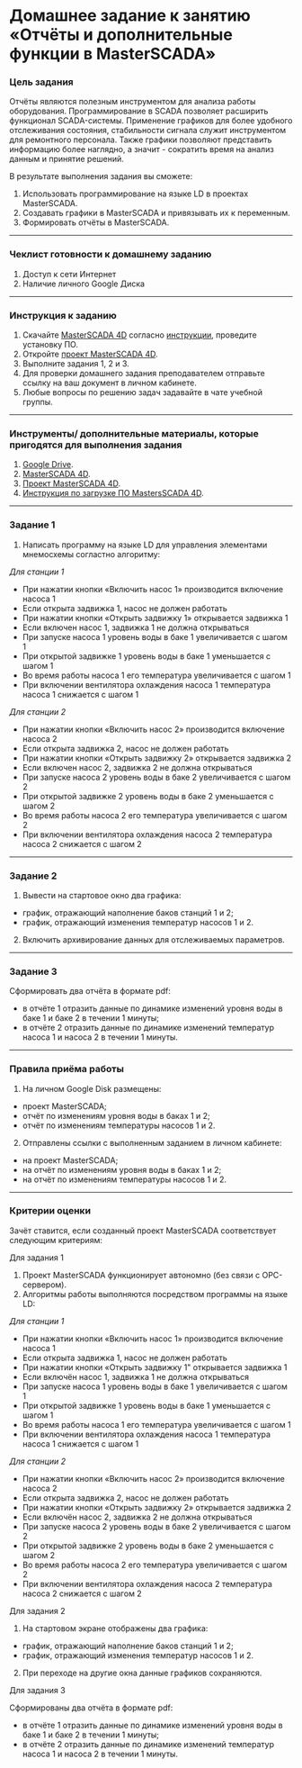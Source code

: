 # Домашнее задание к занятию «Отчёты и дополнительные функции в MasterSCADA»

### Цель задания

Отчёты являются полезным инструментом для анализа работы оборудования. Программирование в SCADA позволяет расширить функционал SCADA-системы. Применение графиков для более удобного отслеживания состояния, стабильности сигнала служит инструментом для ремонтного персонала. Также графики позволяют представить информацию более наглядно, а значит - сократить время на анализ данным и принятие решений.

В результате выполнения задания вы сможете:

1. Использовать программирование на языке LD в проектах MasterSCADA.
2. Создавать графики в MasterSCADA и привязывать их к переменным.
3. Формировать отчёты в MasterSCADA.

------

### Чеклист готовности к домашнему заданию

1. Доступ к сети Интернет
2. Наличие личного Google Диска

------

### Инструкция к заданию

1. Скачайте [MasterSCADA 4D](https://masterscada.ru/download4) согласно [инструкции](https://docs.google.com/document/d/13jDH8mqTwOePICQuc0o2sfBaAQhGyeZ0rGnzL_DHZ8o/edit?usp=sharing), проведите установку ПО.
2. Откройте [проект MasterSCADA 4D](https://drive.google.com/drive/folders/1pdDgDdZIkPE70w0o4SKfdGO_8nlLdRnm?usp=sharing).
3. Выполните задания 1, 2 и 3.
4. Для проверки домашнего задания преподавателем отправьте ссылку на ваш документ в личном кабинете.
5. Любые вопросы по решению задач задавайте в чате учебной группы.

------

### Инструменты/ дополнительные материалы, которые пригодятся для выполнения задания

1. [Google Drive](https://www.google.com/intl/ru/drive/).
2. [MasterSCADA 4D](https://masterscada.ru/download4).
3. [Проект MasterSCADA 4D](https://drive.google.com/drive/folders/1pdDgDdZIkPE70w0o4SKfdGO_8nlLdRnm?usp=sharing).
4. [Инструкция по загрузке ПО MastersSCADA 4D](https://docs.google.com/document/d/13jDH8mqTwOePICQuc0o2sfBaAQhGyeZ0rGnzL_DHZ8o/edit?usp=sharing).

------

### Задание 1

1. Написать программу на языке LD для управления элементами мнемосхемы согластно алгоритму:
  
  *Для станции 1*
  - При нажатии кнопки «Включить насос 1» производится включение насоса 1
  - Если открыта задвижка 1, насос не должен работать
  - При нажатии кнопки «Открыть задвижку 1» открывается задвижка 1
  - Если включен насос 1, задвижка 1 не должна открываться
  - При запуске насоса 1 уровень воды в баке 1 увеличивается с шагом 1
  - При открытой задвижке 1 уровень воды в баке 1 уменьшается с шагом 1
  - Во время работы насоса 1 его температура увеличивается с шагом 1
  - При включении вентилятора охлаждения насоса 1 температура насоса 1 снижается с шагом 1 
    
 *Для станции 2*
- При нажатии кнопки «Включить насос 2» производится включение насоса 2
- Если открыта задвижка 2, насос не должен работать
- При нажатии кнопки «Открыть задвижку 2» открывается задвижка 2
- Если включен насос 2, задвижка 2 не должна открываться
- При запуске насоса 2 уровень воды в баке 2 увеличивается с шагом 2
- При открытой задвижке 2 уровень воды в баке 2 уменьшается с шагом 2
- Во время работы насоса 2 его температура увеличивается с шагом 2
- При включении вентилятора охлаждения насоса 2 температура насоса 2 снижается с шагом 2

------

### Задание 2

1. Вывести на стартовое окно два графика:
- график, отражающий наполнение баков станций 1 и 2;
- график, отражающий изменения температур насосов 1 и 2.
2. Включить архивирование данных для отслеживаемых параметров.

------

### Задание 3

Сформировать два отчёта в формате pdf:
- в отчёте 1 отразить данные по динамике изменений уровня воды в баке 1 и баке 2 в течении 1 минуты;
- в отчёте 2 отразить данные по динамике изменений температур насоса 1 и насоса 2 в течении 1 минуты.

------

### Правила приёма работы

1. На личном Google Disk размещены:
- проект MasterSCADA;
- отчёт по изменениям уровня воды в баках 1 и 2;
- отчёт по изменениям температуры насосов 1 и 2.
2. Отправлены ссылки с выполненным заданием в личном кабинете:
- на проект MasterSCADA;
- на отчёт по изменениям уровня воды в баках 1 и 2;
- на отчёт по изменениям температуры насосов 1 и 2.

------

### Критерии оценки

Зачёт ставится, если созданный проект MasterSCADA соответствует следующим критериям:

Для задания 1 

1. Проект MasterSCADA функционирует автономно (без связи с ОРС-сервером).
2. Алгоритмы работы выполняются посредством программы на языке LD:

*Для станции 1*
- При нажатии кнопки «Включить насос 1» производится включение насоса 1
- Если открыта задвижка 1, насос не должен работать
- При нажатии кнопки «Открыть задвижку 1" открывается задвижка 1
- Если включён насос 1, задвижка 1 не должна открываться
- При запуске насоса 1 уровень воды в баке 1 увеличивается с шагом 1
- При открытой задвижке 1 уровень воды в баке 1 уменьшается с шагом 1
- Во время работы насоса 1 его температура увеличивается с шагом 1
- При включении вентилятора охлаждения насоса 1 температура насоса 1 снижается с шагом 1 
    
*Для станции 2*
- При нажатии кнопки «Включить насос 2» производится включение насоса 2
- Если открыта задвижка 2, насос не должен работать
- При нажатии кнопки «Открыть задвижку 2» открывается задвижка 2
- Если включён насос 2, задвижка 2 не должна открываться
- При запуске насоса 2 уровень воды в баке 2 увеличивается с шагом 2
- При открытой задвижке 2 уровень воды в баке 2 уменьшается с шагом 2
- Во время работы насоса 2 его температура увеличивается с шагом 2
- При включении вентилятора охлаждения насоса 2 температура насоса 2 снижается с шагом 2

Для задания 2 

1. На стартовом экране отображены два графика:
- график, отражающий наполнение баков станций 1 и 2;
- график, отражающий изменения температур насосов 1 и 2.
2. При переходе на другие окна данные графиков сохраняются.
    
Для задания 3

Сформированы два отчёта в формате pdf:
- в отчёте 1 отразить данные по динамике изменений уровня воды в баке 1 и баке 2 в течении 1 минуты;
- в отчёте 2 отразить данные по динамике изменений температур насоса 1 и насоса 2 в течении 1 минуты.

